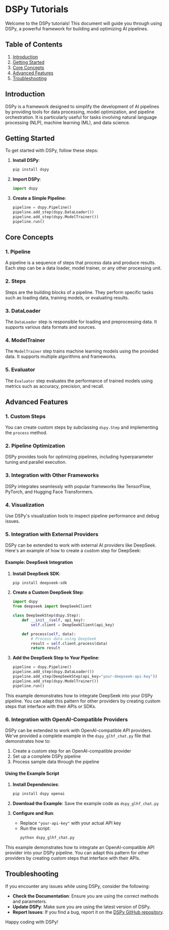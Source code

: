# DSPy Tutorials

Welcome to the DSPy tutorials! This document will guide you through using DSPy, a powerful framework for building and optimizing AI pipelines.

## Table of Contents
1. [Introduction](#introduction)
2. [Getting Started](#getting-started)
3. [Core Concepts](#core-concepts)
4. [Advanced Features](#advanced-features)
5. [Troubleshooting](#troubleshooting)

## Introduction
DSPy is a framework designed to simplify the development of AI pipelines by providing tools for data processing, model optimization, and pipeline orchestration. It is particularly useful for tasks involving natural language processing (NLP), machine learning (ML), and data science.

## Getting Started
To get started with DSPy, follow these steps:

1. **Install DSPy**:
   ```bash
   pip install dspy
   ```

2. **Import DSPy**:
   ```python
   import dspy
   ```

3. **Create a Simple Pipeline**:
   ```python
   pipeline = dspy.Pipeline()
   pipeline.add_step(dspy.DataLoader())
   pipeline.add_step(dspy.ModelTrainer())
   pipeline.run()
   ```

## Core Concepts
### 1. **Pipeline**
A pipeline is a sequence of steps that process data and produce results. Each step can be a data loader, model trainer, or any other processing unit.

### 2. **Steps**
Steps are the building blocks of a pipeline. They perform specific tasks such as loading data, training models, or evaluating results.

### 3. **DataLoader**
The `DataLoader` step is responsible for loading and preprocessing data. It supports various data formats and sources.

### 4. **ModelTrainer**
The `ModelTrainer` step trains machine learning models using the provided data. It supports multiple algorithms and frameworks.

### 5. **Evaluator**
The `Evaluator` step evaluates the performance of trained models using metrics such as accuracy, precision, and recall.

## Advanced Features
### 1. **Custom Steps**
You can create custom steps by subclassing `dspy.Step` and implementing the `process` method.

### 2. **Pipeline Optimization**
DSPy provides tools for optimizing pipelines, including hyperparameter tuning and parallel execution.

### 3. **Integration with Other Frameworks**
DSPy integrates seamlessly with popular frameworks like TensorFlow, PyTorch, and Hugging Face Transformers.

### 4. **Visualization**
Use DSPy's visualization tools to inspect pipeline performance and debug issues.

### 5. **Integration with External Providers**
DSPy can be extended to work with external AI providers like DeepSeek. Here's an example of how to create a custom step for DeepSeek:

#### Example: DeepSeek Integration
1. **Install DeepSeek SDK**:
   ```bash
   pip install deepseek-sdk
   ```

2. **Create a Custom DeepSeek Step**:
   ```python
   import dspy
   from deepseek import DeepSeekClient

   class DeepSeekStep(dspy.Step):
       def __init__(self, api_key):
           self.client = DeepSeekClient(api_key)

       def process(self, data):
           # Process data using DeepSeek
           result = self.client.process(data)
           return result
   ```

3. **Add the DeepSeek Step to Your Pipeline**:
   ```python
   pipeline = dspy.Pipeline()
   pipeline.add_step(dspy.DataLoader())
   pipeline.add_step(DeepSeekStep(api_key="your-deepseek-api-key"))
   pipeline.add_step(dspy.ModelTrainer())
   pipeline.run()
   ```

This example demonstrates how to integrate DeepSeek into your DSPy pipeline. You can adapt this pattern for other providers by creating custom steps that interface with their APIs or SDKs.

### 6. **Integration with OpenAI-Compatible Providers**
DSPy can be extended to work with OpenAI-compatible API providers. We've provided a complete example in the `dspy_glhf_chat.py` file that demonstrates how to:

1. Create a custom step for an OpenAI-compatible provider
2. Set up a complete DSPy pipeline
3. Process sample data through the pipeline

#### Using the Example Script
1. **Install Dependencies**:
   ```bash
   pip install dspy openai
   ```

2. **Download the Example**:
   Save the example code as `dspy_glhf_chat.py`

3. **Configure and Run**:
   - Replace `"your-api-key"` with your actual API key
   - Run the script:
     ```bash
     python dspy_glhf_chat.py
     ```

This example demonstrates how to integrate an OpenAI-compatible API provider into your DSPy pipeline. You can adapt this pattern for other providers by creating custom steps that interface with their APIs.

## Troubleshooting
If you encounter any issues while using DSPy, consider the following:

- **Check the Documentation**: Ensure you are using the correct methods and parameters.
- **Update DSPy**: Make sure you are using the latest version of DSPy.
- **Report Issues**: If you find a bug, report it on the [DSPy GitHub repository](https://github.com/your-repo/dspy).

Happy coding with DSPy!
